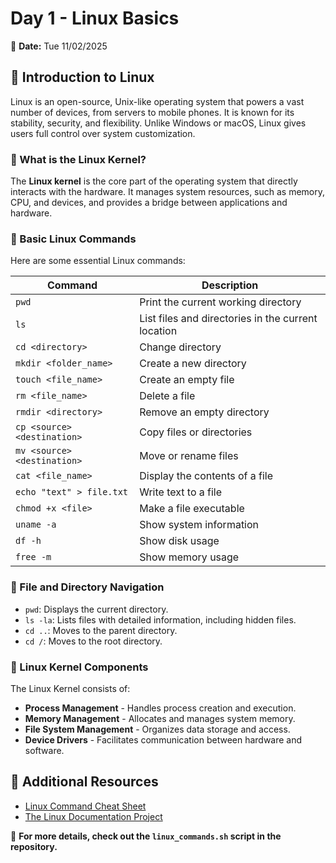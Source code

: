 # Day 1 - Linux Basics  
📅 **Date:** Tue 11/02/2025  

## 🔹 Introduction to Linux
Linux is an open-source, Unix-like operating system that powers a vast number of devices, from servers to mobile phones. It is known for its stability, security, and flexibility. Unlike Windows or macOS, Linux gives users full control over system customization.

### 🔹 What is the Linux Kernel?
The **Linux kernel** is the core part of the operating system that directly interacts with the hardware. It manages system resources, such as memory, CPU, and devices, and provides a bridge between applications and hardware.

### 🔹 Basic Linux Commands
Here are some essential Linux commands:

| Command | Description |
|---------|------------|
| `pwd` | Print the current working directory |
| `ls` | List files and directories in the current location |
| `cd <directory>` | Change directory |
| `mkdir <folder_name>` | Create a new directory |
| `touch <file_name>` | Create an empty file |
| `rm <file_name>` | Delete a file |
| `rmdir <directory>` | Remove an empty directory |
| `cp <source> <destination>` | Copy files or directories |
| `mv <source> <destination>` | Move or rename files |
| `cat <file_name>` | Display the contents of a file |
| `echo "text" > file.txt` | Write text to a file |
| `chmod +x <file>` | Make a file executable |
| `uname -a` | Show system information |
| `df -h` | Show disk usage |
| `free -m` | Show memory usage |

### 🔹 File and Directory Navigation
- `pwd`: Displays the current directory.
- `ls -la`: Lists files with detailed information, including hidden files.
- `cd ..`: Moves to the parent directory.
- `cd /`: Moves to the root directory.

### 🔹 Linux Kernel Components
The Linux Kernel consists of:
- **Process Management** - Handles process creation and execution.
- **Memory Management** - Allocates and manages system memory.
- **File System Management** - Organizes data storage and access.
- **Device Drivers** - Facilitates communication between hardware and software.

## 📌 Additional Resources
- [Linux Command Cheat Sheet](https://www.linuxtrainingacademy.com/linux-commands-cheat-sheet/)
- [The Linux Documentation Project](https://www.tldp.org/)

📌 **For more details, check out the `linux_commands.sh` script in the repository.**

